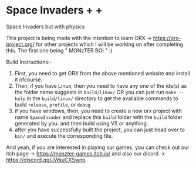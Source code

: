 # Space Invaders + +
Space Invaders but with physics


This project is being made with the intention to learn ORX -> https://orx-project.org/ for other projects which I will be working on after completing this.
The first one being " MONzTER BOI " :)


Build Instructions:-
1) First, you need to get ORX from the above mentioned website and install it ofcourse.
2) Then, if you have Linux, then you need to have any one of the ide(s) as the folder name suggests in `build/linux/` OR you can just run `make --help` in the `build/linux/` directory to get the available commands to build `release`, `profile`, or `debug` 
2) if you have windows, then, you need to create a new orx project with name `SpaceInvader` and replace this `build` folder with the `build` folder generated by you. and then build using VS or anything.
3) after you have successfully built the project, you can just head over to `bin/` and execute the corresponding file.

And yeah, if you are interested in playing our games, you can check out our itch page -> https://monzter-games.itch.io/ and also our dicord -> https://discord.gg/JWsuCXSwnp


